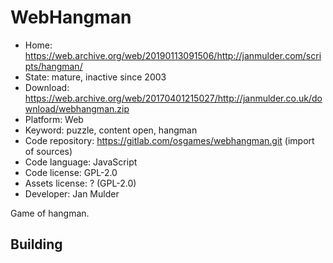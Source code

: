 # WebHangman

- Home: https://web.archive.org/web/20190113091506/http://janmulder.com/scripts/hangman/
- State: mature, inactive since 2003
- Download: https://web.archive.org/web/20170401215027/http://janmulder.co.uk/download/webhangman.zip
- Platform: Web
- Keyword: puzzle, content open, hangman
- Code repository: https://gitlab.com/osgames/webhangman.git (import of sources)
- Code language: JavaScript
- Code license: GPL-2.0
- Assets license: ? (GPL-2.0)
- Developer: Jan Mulder

Game of hangman.

## Building
